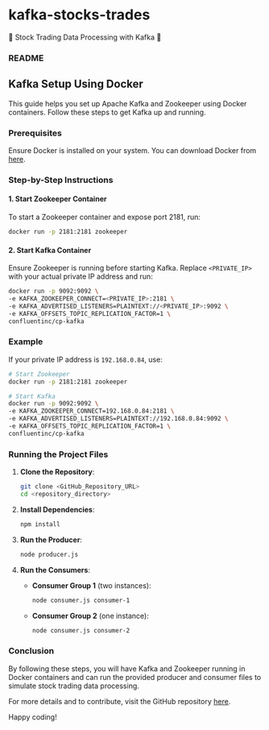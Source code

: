 # kafka-stocks-trades
🚀 Stock Trading Data Processing with Kafka 🚀

### README

## Kafka Setup Using Docker

This guide helps you set up Apache Kafka and Zookeeper using Docker containers. Follow these steps to get Kafka up and running.

### Prerequisites

Ensure Docker is installed on your system. You can download Docker from [here](https://www.docker.com/products/docker-desktop).

### Step-by-Step Instructions

#### 1. Start Zookeeper Container

To start a Zookeeper container and expose port 2181, run:

```sh
docker run -p 2181:2181 zookeeper
```

#### 2. Start Kafka Container

Ensure Zookeeper is running before starting Kafka. Replace `<PRIVATE_IP>` with your actual private IP address and run:

```sh
docker run -p 9092:9092 \
-e KAFKA_ZOOKEEPER_CONNECT=<PRIVATE_IP>:2181 \
-e KAFKA_ADVERTISED_LISTENERS=PLAINTEXT://<PRIVATE_IP>:9092 \
-e KAFKA_OFFSETS_TOPIC_REPLICATION_FACTOR=1 \
confluentinc/cp-kafka
```

### Example

If your private IP address is `192.168.0.84`, use:

```sh
# Start Zookeeper
docker run -p 2181:2181 zookeeper

# Start Kafka
docker run -p 9092:9092 \
-e KAFKA_ZOOKEEPER_CONNECT=192.168.0.84:2181 \
-e KAFKA_ADVERTISED_LISTENERS=PLAINTEXT://192.168.0.84:9092 \
-e KAFKA_OFFSETS_TOPIC_REPLICATION_FACTOR=1 \
confluentinc/cp-kafka
```

### Running the Project Files

1. **Clone the Repository**:

   ```sh
   git clone <GitHub_Repository_URL>
   cd <repository_directory>
   ```

2. **Install Dependencies**:

   ```sh
   npm install
   ```

3. **Run the Producer**:

   ```sh
   node producer.js
   ```

4. **Run the Consumers**:

   - **Consumer Group 1** (two instances):

     ```sh
     node consumer.js consumer-1
     ```

   - **Consumer Group 2** (one instance):

     ```sh
     node consumer.js consumer-2
     ```

### Conclusion

By following these steps, you will have Kafka and Zookeeper running in Docker containers and can run the provided producer and consumer files to simulate stock trading data processing. 

For more details and to contribute, visit the GitHub repository [here](GitHub_Link).

Happy coding!
